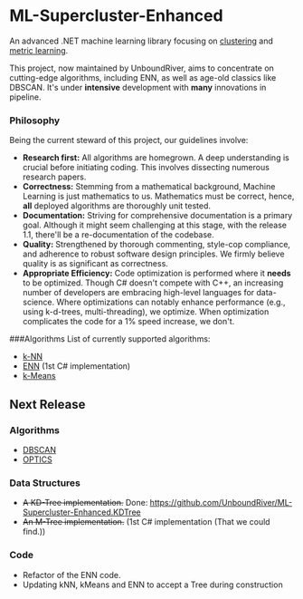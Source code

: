 
# ML-Supercluster-Enhanced
An advanced .NET machine learning library focusing on [clustering](https://en.wikipedia.org/wiki/Cluster_analysis) and [metric learning](https://en.wikipedia.org/wiki/Similarity_learning).

This project, now maintained by UnboundRiver, aims to concentrate on cutting-edge algorithms, including ENN, as well as age-old classics like DBSCAN. It's under **intensive** development with **many** innovations in pipeline.

### Philosophy
Being the current steward of this project, our guidelines involve:
* **Research first:** All algorithms are homegrown. A deep understanding is crucial before initiating coding. This involves dissecting numerous research papers.
* **Correctness:** Stemming from a mathematical background, Machine Learning is just mathematics to us. Mathematics must be correct, hence, **all** deployed algorithms are thoroughly unit tested.
* **Documentation:**  Striving for comprehensive documentation is a primary goal. Although it might seem challenging at this stage, with the release 1.1, there'll be a re-documentation of the codebase.
* **Quality:** Strengthened by thorough commenting, style-cop compliance, and adherence to robust software design principles. We firmly believe quality is as significant as correctness.
* **Appropriate Efficiency:** Code optimization is performed where it **needs** to be optimized. Though C# doesn't compete with C++, an increasing number of developers are embracing high-level languages for data-science. Where optimizations can notably enhance performance (e.g., using k-d-trees, multi-threading), we optimize. When optimization complicates the code for a 1% speed increase, we don't.


###Algorithms
List of currently supported algorithms:

* [k-NN](https://en.wikipedia.org/wiki/K-nearest_neighbors_algorithm)
* [ENN](http://www.ele.uri.edu/faculty/he/PDFfiles/ENN.pdf) (1st C# implementation)
* [k-Means](https://en.wikipedia.org/wiki/K-means_clustering)

## Next Release

### Algorithms 
* [DBSCAN](https://en.wikipedia.org/wiki/DBSCAN)
* [OPTICS](https://en.wikipedia.org/wiki/OPTICS_algorithm)

### Data Structures
* ~~A KD-Tree implementation.~~ Done: https://github.com/UnboundRiver/ML-Supercluster-Enhanced.KDTree
* ~~An M-Tree implementation.~~ (1st C# implementation (That we could find.))

### Code
* Refactor of the ENN code.
* Updating kNN, kMeans and ENN to accept a Tree during construction